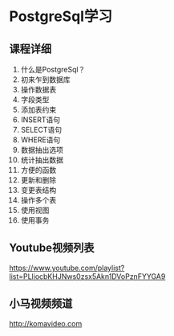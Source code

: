 PostgreSql学习
=============

## 课程详细

1. 什么是PostgreSql？
2. 初来乍到数据库
3. 操作数据表
4. 字段类型
5. 添加表约束
6. INSERT语句
7. SELECT语句
8. WHERE语句
9. 数据抽出选项
10. 统计抽出数据
11. 方便的函数
12. 更新和删除
13. 变更表结构
14. 操作多个表
15. 使用视图
16. 使用事务

## Youtube视频列表

https://www.youtube.com/playlist?list=PLliocbKHJNws0zsx5Akn1DVoPznFYYGA9

## 小马视频频道

http://komavideo.com
